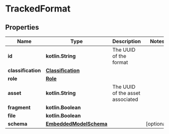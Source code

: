 
# TrackedFormat

## Properties
Name | Type | Description | Notes
------------ | ------------- | ------------- | -------------
**id** | **kotlin.String** | The UUID of the format | 
**classification** | [**Classification**](Classification.md) |  | 
**role** | [**Role**](Role.md) |  | 
**asset** | **kotlin.String** | The UUID of the asset associated | 
**fragment** | **kotlin.Boolean** |  | 
**file** | **kotlin.Boolean** |  | 
**schema** | [**EmbeddedModelSchema**](EmbeddedModelSchema.md) |  |  [optional]



